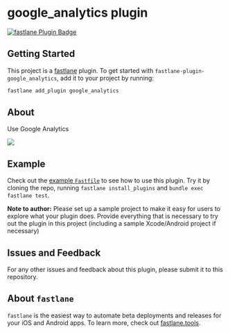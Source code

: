 # google_analytics plugin

[![fastlane Plugin Badge](https://rawcdn.githack.com/fastlane/fastlane/master/fastlane/assets/plugin-badge.svg)](https://rubygems.org/gems/fastlane-plugin-google_analytics)

## Getting Started

This project is a [fastlane](https://github.com/fastlane/fastlane) plugin. To get started with `fastlane-plugin-google_analytics`, add it to your project by running:

```bash
fastlane add_plugin google_analytics
```

## About

Use Google Analytics

<img src='assets/screenshot.png'>

## Example

Check out the [example `Fastfile`](fastlane/Fastfile) to see how to use this plugin. Try it by cloning the repo, running `fastlane install_plugins` and `bundle exec fastlane test`.

**Note to author:** Please set up a sample project to make it easy for users to explore what your plugin does. Provide everything that is necessary to try out the plugin in this project (including a sample Xcode/Android project if necessary)


## Issues and Feedback

For any other issues and feedback about this plugin, please submit it to this repository.

## About `fastlane`

`fastlane` is the easiest way to automate beta deployments and releases for your iOS and Android apps. To learn more, check out [fastlane.tools](https://fastlane.tools).
